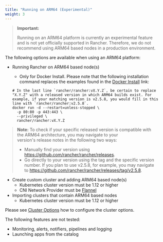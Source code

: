 ```yaml
---
title: "Running on ARM64 (Experimental)"
weight: 3
---
```


> **Important:**
>
> Running on an ARM64 platform is currently an experimental feature and is not yet officially supported in Rancher. Therefore, we do not recommend using ARM64 based nodes in a production environment.

The following options are available when using an ARM64 platform:

- Running Rancher on ARM64 based node(s)
  - Only for Docker Install. Please note that the following installation command replaces the examples found in the [Docker Install](https://rancher.com/docs/rancher/v2.0-v2.4/en/installation/other-installation-methods/single-node-docker) link:

  ```
  # In the last line `rancher/rancher:vX.Y.Z`, be certain to replace "X.Y.Z" with a released version in which ARM64 builds exist. For  example, if your matching version is v2.5.8, you would fill in this line with `rancher/rancher:v2.5.8`. 
  docker run -d --restart=unless-stopped \
    -p 80:80 -p 443:443 \
    --privileged \
    rancher/rancher:vX.Y.Z  
  ``` 
> **Note:** To check if your specific released version is compatible with the ARM64 architecture, you may navigate to your  
> version's release notes in the following two ways:
>
> - Manually find your version using https://github.com/rancher/rancher/releases.
> - Go directly to your version using the tag and the specific version number. If you plan to use v2.5.8, for example, you may 
>   navigate to https://github.com/rancher/rancher/releases/tag/v2.5.8. 

- Create custom cluster and adding ARM64 based node(s)
  - Kubernetes cluster version must be 1.12 or higher
  - CNI Network Provider must be [Flannel](https://rancher.com/docs/rancher/v2.6/en/faq/networking/cni-providers/#flannel)
- Importing clusters that contain ARM64 based nodes
  - Kubernetes cluster version must be 1.12 or higher

Please see [Cluster Options](https://rancher.com/docs/rancher/v2.6/en/cluster-provisioning/rke-clusters/options/) how to configure the cluster options.

The following features are not tested:

- Monitoring, alerts, notifiers, pipelines and logging
- Launching apps from the catalog
